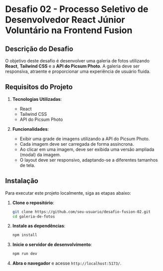 # Desafio 02 - Processo Seletivo de Desenvolvedor React Júnior Voluntário na Frontend Fusion

## Descrição do Desafio

O objetivo deste desafio é desenvolver uma galeria de fotos utilizando **React**, **Tailwind CSS** e a **API do Picsum Photo**. A galeria deve ser responsiva, atraente e proporcionar uma experiência de usuário fluida.

## Requisitos do Projeto

1. **Tecnologias Utilizadas**:
   - React
   - Tailwind CSS
   - API do Picsum Photo

2. **Funcionalidades**:
   - Exibir uma grade de imagens utilizando a API do Picsum Photo.
   - Cada imagem deve ser carregada de forma assíncrona.
   - Ao clicar em uma imagem, deve ser exibida uma versão ampliada (modal) da imagem.
   - O layout deve ser responsivo, adaptando-se a diferentes tamanhos de tela.

## Instalação

Para executar este projeto localmente, siga as etapas abaixo:

1. **Clone o repositório**:
   ```bash
   git clone https://github.com/seu-usuario/desafio-fusion-02.git
   cd galeria-de-fotos
   ```

2. **Instale as dependências**:
   ```bash
   npm install
   ```

3. **Inicie o servidor de desenvolvimento**:
   ```bash
   npm run dev
   ```

4. **Abra o navegador** e acesse `http://localhost:5173/`.